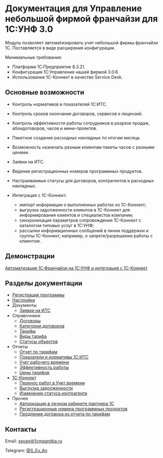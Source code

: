 # Документация для Управление небольшой фирмой франчайзи для 1С:УНФ 3.0

Модуль позволяет автоматизировать учет небольшой фирмы франчайзи 1С.
Поставляется в виде расширения конфигурации.

Минимальные требования:

* Платформа 1С:Предприятие 8.3.21.
* Конфигурация 1С:Управление нашей фирмой 3.0.6.
* Использование 1С-Коннект в качестве Service Desk.

## Основные возможности

* Контроль нормативов и показателей 1С:ИТС.
* Контроль сроков окончания договоров, сервисов и лицензий.
* Контроль эффективности работы сотрудников в разрезе продаж, абондоговоров, часов и мини-проектов.
* Пакетное создание расходных накладных по итогам месяца.
* Возможность назначать разным клиентам пакеты часов с разными ценами.
* Заявки на ИТС.
* Ведение регистрационных номеров программных продуктов.
* Настраиваемые статусы для договоров, контрагентов и расходных накладных.
* Интеграция с 1С-Коннект:

    * импорт информации о выполненных работах из 1С-Коннект;
    * выгрузка задолженности клиентов в 1С-Коннект для информирования клиентов и специалистов компании;
    * синхронизация параметров сопровождения 1С-Коннект с каталогом типовых услуг в 1С:УНФ;
    * рассылки информационных сообщений в линии поддержки и группы 1С-Коннект, например, о запрете/разрешении работы с клиентом.

## Демонстрации

[Автоматизация 1С:Франчайзи на 1С:УНФ и интеграция с 1С-Коннект](https://www.youtube.com/watch?v=nU22L20UWm0)

## Разделы документации

* [Регистрация программы](https://sorokinltd.github.io/franchisee-manag-doc.github.io/docs/program-registration)
* [Настройки](https://sorokinltd.github.io/franchisee-manag-doc.github.io/docs/settings)
* Документы
    * [Заявки на ИТС](https://sorokinltd.github.io/franchisee-manag-doc.github.io/docs/requests_for_its)
* Справочники
    * [Договоры](https://sorokinltd.github.io/franchisee-manag-doc.github.io/docs/contracts)
    * [Категории договоров](https://sorokinltd.github.io/franchisee-manag-doc.github.io/docs/types-contract)
    * [Тарифы](https://sorokinltd.github.io/franchisee-manag-doc.github.io/docs/tariffs)
    * [Виды тарифа](https://sorokinltd.github.io/franchisee-manag-doc.github.io/docs/types-tarif)
    * [Статусы объектов](https://sorokinltd.github.io/franchisee-manag-doc.github.io/docs/statuses)
* Отчеты
    * [Отчет по тарифам](https://sorokinltd.github.io/franchisee-manag-doc.github.io/docs/tarif-report.html)
    * [Показатели и нормативы 1С:ИТС](https://sorokinltd.github.io/franchisee-manag-doc.github.io/docs/sales-volume-indicator-report)
    * [Учет рабочего времени](https://sorokinltd.github.io/franchisee-manag-doc.github.io/docs/work-time)
    * [Эффективность работы](https://sorokinltd.github.io/franchisee-manag-doc.github.io/docs/effectiveness)
    * [Цены тарифов](https://sorokinltd.github.io/franchisee-manag-doc.github.io/docs/tarif-prices)
* [1С-Коннект](https://sorokinltd.github.io/franchisee-manag-doc.github.io/docs/one-c-connect)
    * [Перенос работ в Учет времени](https://sorokinltd.github.io/franchisee-manag-doc.github.io/docs/import-from-connect)
    * [Выгрузка задолженности](https://sorokinltd.github.io/franchisee-manag-doc.github.io/docs/unloading-arreas-to-connect)
    * [Изменение статуса контрагента](https://sorokinltd.github.io/franchisee-manag-doc.github.io/docs/status-customer)
* Прочее
    * [Авторизация в личном кабинете партнера 1С](https://sorokinltd.github.io/franchisee-manag-doc.github.io/docs/one-c-partner)
    * [Регистрационные номера программных продуктов](https://sorokinltd.github.io/franchisee-manag-doc.github.io/docs/regnum)
    * [Продление договора из отчета по тарифам](https://sorokinltd.github.io/franchisee-manag-doc.github.io/docs/contract-upgrade)

## Контакты

Email: sevan@1cmagnitka.ru

Telegram: [@S_Ev_An](https://t.me/S_Ev_An)
